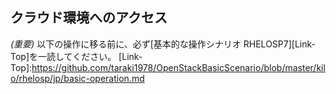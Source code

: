 ## クラウド環境へのアクセス


*(重要)* 以下の操作に移る前に、必ず[基本的な操作シナリオ RHELOSP7][Link-Top]を一読してください。 
[Link-Top]:https://github.com/taraki1978/OpenStackBasicScenario/blob/master/kilo/rhelosp/jp/basic-operation.md

